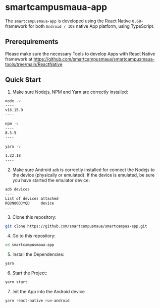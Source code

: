 # smartcampusmaua-app

The `smartcampusmaua-app` is developed using the React Native `0.68+` framework for both `Android / IOS` native App platform, using TypeScript.

## Prerequirements

Please make sure the necessary Tools to develop Apps with React Native framework at https://github.com/smartcampusmaua/smartcampusmaua-tools/tree/main/ReactNative

## Quick Start

1. Make sure Nodejs, NPM and Yarn are correctly installed:

```bash
node -v
----
v16.15.0
----
```

```bash
npm -v
----
8.5.5
----
```

```bash
yarn -v
----
1.22.18
----
```



2. Make sure Android `adb` is correctly installed for connect the Nodejs to the device (physically or emulated). If the device is emulated, be sure you have started the emulator device:

```bash
adb devices
----
List of devices attached
RQ8N80DJYQD     device
----
```



3. Clone this repository:

```bash
git clone https://github.com/smartcampusmaua/smartcampus-app.git
```



4. Go to this repository:

```bash
cd smartcampusmaua-app
```



5. Install the Dependencies:

```bash
yarn 
```



6. Start the Project:

```bash 
yarn start
```

7. Init the App into the Android device
```bash
yarn react-native run-android
```


